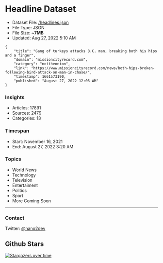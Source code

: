 # Headline Dataset

- Dataset File: [/headlines.json](https://raw.githubusercontent.com/fwd/news/master/headlines.json) 
- File Type: JSON
- File Size: ~**7MB**
- Updated: Aug 27, 2022 5:10 AM

```
{
    "title": "Gang of turkeys attacks B.C. man, breaking both his hips and a finger",
    "domain": "missioncityrecord.com",
    "category": "nottheonion",
    "link": "https://www.missioncityrecord.com/news/both-hips-broken-following-bird-attack-on-man-in-chase/",
    "timestamp": 1661573190,
    "published": "August 27, 2022 12:06 AM"
}
```

### Insights

- Articles: 17891
- Sources: 2479
- Categories: 13

### Timespan

- Start: November 16, 2021
- End: August 27, 2022 3:20 AM

### Topics

- World News
- Technology
- Television
- Entertaiment
- Politics
- Sport
- More Coming Soon

---

### Contact 

Twitter: [@nano2dev](https://twitter.com/nano2dev)

## Github Stars

[![Stargazers over time](https://starchart.cc/fwd/news.svg)](https://starchart.cc/fwd/news)
	